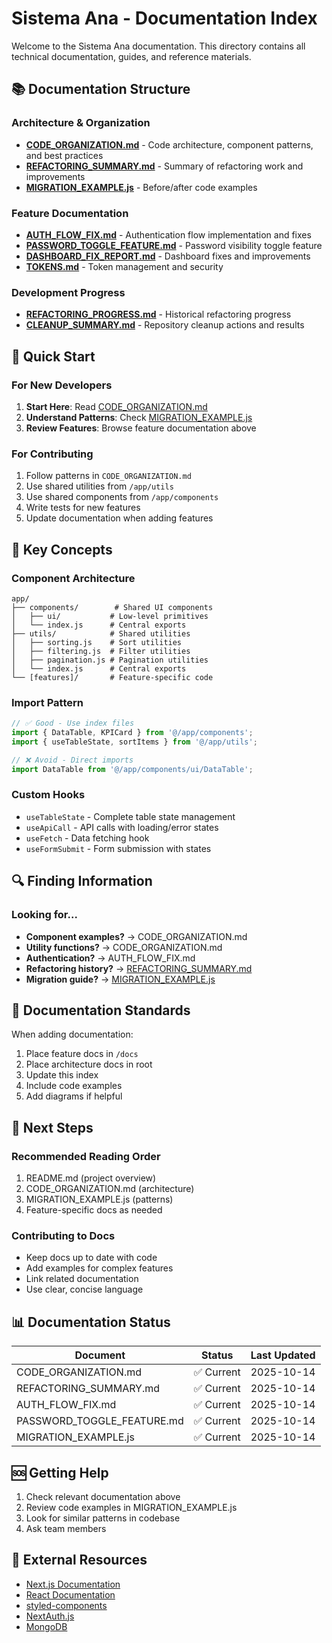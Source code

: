 # Sistema Ana - Documentation Index

Welcome to the Sistema Ana documentation. This directory contains all technical documentation, guides, and reference materials.

## 📚 Documentation Structure

### Architecture & Organization
- **[CODE_ORGANIZATION.md](../CODE_ORGANIZATION.md)** - Code architecture, component patterns, and best practices
- **[REFACTORING_SUMMARY.md](../REFACTORING_SUMMARY.md)** - Summary of refactoring work and improvements
- **[MIGRATION_EXAMPLE.js](./MIGRATION_EXAMPLE.js)** - Before/after code examples

### Feature Documentation
- **[AUTH_FLOW_FIX.md](./AUTH_FLOW_FIX.md)** - Authentication flow implementation and fixes
- **[PASSWORD_TOGGLE_FEATURE.md](./PASSWORD_TOGGLE_FEATURE.md)** - Password visibility toggle feature
- **[DASHBOARD_FIX_REPORT.md](./DASHBOARD_FIX_REPORT.md)** - Dashboard fixes and improvements
- **[TOKENS.md](./TOKENS.md)** - Token management and security

### Development Progress
- **[REFACTORING_PROGRESS.md](./REFACTORING_PROGRESS.md)** - Historical refactoring progress
- **[CLEANUP_SUMMARY.md](./CLEANUP_SUMMARY.md)** - Repository cleanup actions and results

## 🚀 Quick Start

### For New Developers

1. **Start Here**: Read [CODE_ORGANIZATION.md](../CODE_ORGANIZATION.md)
2. **Understand Patterns**: Check [MIGRATION_EXAMPLE.js](./MIGRATION_EXAMPLE.js)
3. **Review Features**: Browse feature documentation above

### For Contributing

1. Follow patterns in `CODE_ORGANIZATION.md`
2. Use shared utilities from `/app/utils`
3. Use shared components from `/app/components`
4. Write tests for new features
5. Update documentation when adding features

## 📖 Key Concepts

### Component Architecture
```
app/
├── components/        # Shared UI components
│   ├── ui/           # Low-level primitives
│   └── index.js      # Central exports
├── utils/            # Shared utilities
│   ├── sorting.js    # Sort utilities
│   ├── filtering.js  # Filter utilities
│   ├── pagination.js # Pagination utilities
│   └── index.js      # Central exports
└── [features]/       # Feature-specific code
```

### Import Pattern
```javascript
// ✅ Good - Use index files
import { DataTable, KPICard } from '@/app/components';
import { useTableState, sortItems } from '@/app/utils';

// ❌ Avoid - Direct imports
import DataTable from '@/app/components/ui/DataTable';
```

### Custom Hooks
- `useTableState` - Complete table state management
- `useApiCall` - API calls with loading/error states
- `useFetch` - Data fetching hook
- `useFormSubmit` - Form submission with states

## 🔍 Finding Information

### Looking for...
- **Component examples?** → CODE_ORGANIZATION.md
- **Utility functions?** → CODE_ORGANIZATION.md
- **Authentication?** → AUTH_FLOW_FIX.md
- **Refactoring history?** → [REFACTORING_SUMMARY.md](../REFACTORING_SUMMARY.md)
- **Migration guide?** → [MIGRATION_EXAMPLE.js](./MIGRATION_EXAMPLE.js)

## 📝 Documentation Standards

When adding documentation:
1. Place feature docs in `/docs`
2. Place architecture docs in root
3. Update this index
4. Include code examples
5. Add diagrams if helpful

## 🎯 Next Steps

### Recommended Reading Order
1. README.md (project overview)
2. CODE_ORGANIZATION.md (architecture)
3. MIGRATION_EXAMPLE.js (patterns)
4. Feature-specific docs as needed

### Contributing to Docs
- Keep docs up to date with code
- Add examples for complex features
- Link related documentation
- Use clear, concise language

## 📊 Documentation Status

| Document | Status | Last Updated |
|----------|--------|--------------|
| CODE_ORGANIZATION.md | ✅ Current | 2025-10-14 |
| REFACTORING_SUMMARY.md | ✅ Current | 2025-10-14 |
| AUTH_FLOW_FIX.md | ✅ Current | 2025-10-14 |
| PASSWORD_TOGGLE_FEATURE.md | ✅ Current | 2025-10-14 |
| MIGRATION_EXAMPLE.js | ✅ Current | 2025-10-14 |

## 🆘 Getting Help

1. Check relevant documentation above
2. Review code examples in MIGRATION_EXAMPLE.js
3. Look for similar patterns in codebase
4. Ask team members

## 🔗 External Resources

- [Next.js Documentation](https://nextjs.org/docs)
- [React Documentation](https://react.dev)
- [styled-components](https://styled-components.com)
- [NextAuth.js](https://next-auth.js.org)
- [MongoDB](https://www.mongodb.com/docs)
